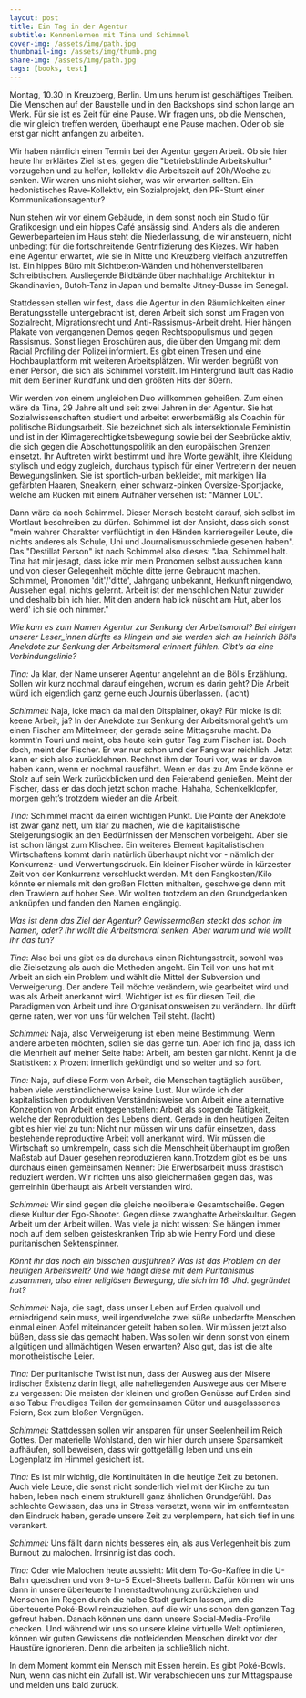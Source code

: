 ```yaml
---
layout: post
title: Ein Tag in der Agentur
subtitle: Kennenlernen mit Tina und Schimmel
cover-img: /assets/img/path.jpg
thumbnail-img: /assets/img/thumb.png
share-img: /assets/img/path.jpg
tags: [books, test]
---
```


Montag, 10.30 in Kreuzberg, Berlin. Um uns herum ist geschäftiges Treiben. Die Menschen auf der Baustelle und in den Backshops sind schon lange am Werk. Für sie ist es Zeit für eine Pause. Wir fragen uns, ob die Menschen, die wir gleich treffen werden, überhaupt eine Pause machen. Oder ob sie erst gar nicht anfangen zu arbeiten. 

Wir haben nämlich einen Termin bei der Agentur gegen Arbeit. Ob sie hier heute Ihr erklärtes Ziel ist es, gegen die "betriebsblinde Arbeitskultur" vorzugehen und zu helfen, kollektiv die Arbeitszeit auf 20h/Woche zu senken. Wir waren uns nicht sicher, was wir erwarten sollten. Ein hedonistisches Rave-Kollektiv, ein Sozialprojekt, den PR-Stunt einer Kommunikationsagentur?

Nun stehen wir vor einem Gebäude, in dem sonst noch ein Studio für Grafikdesign und ein hippes Café ansässig sind. Anders als die anderen Gewerbeparteien im Haus steht die Niederlassung, die wir ansteuern, nicht unbedingt für die fortschreitende Gentrifizierung des Kiezes. Wir haben eine Agentur erwartet, wie sie in Mitte und Kreuzberg vielfach anzutreffen ist. Ein hippes Büro mit Sichtbeton-Wänden und höhenverstellbaren Schreibtischen. Ausliegende Bildbände über nachhaltige Architektur in Skandinavien, Butoh-Tanz in Japan und bemalte Jitney-Busse im Senegal. 

Stattdessen stellen wir fest, dass die Agentur in den Räumlichkeiten einer Beratungsstelle untergebracht ist, deren Arbeit sich sonst um Fragen von Sozialrecht, Migrationsrecht und Anti-Rassismus-Arbeit dreht. Hier hängen Plakate von vergangenen Demos gegen Rechtspopulismus und gegen Rassismus. Sonst liegen Broschüren aus, die über den Umgang mit dem Racial Profiling der Polizei informiert. Es gibt einen Tresen und eine Hochbauplattform mit weiteren Arbeitsplätzen. Wir werden begrüßt von einer Person, die sich als Schimmel vorstellt. Im Hintergrund läuft das Radio mit dem Berliner Rundfunk und den größten Hits der 80ern. 

Wir werden von einem ungleichen Duo willkommen geheißen. 
Zum einen wäre da Tina, 29 Jahre alt und seit zwei Jahren in der Agentur. Sie hat Sozialwissenschaften studiert und arbeitet erwerbsmäßig als Coachin für politische Bildungsarbeit. Sie bezeichnet sich als intersektionale Feministin und ist in der Klimagerechtigkeitsbewegung sowie bei der Seebrücke aktiv, die sich gegen die Abschottungspolitik an den europäischen Grenzen einsetzt. Ihr Auftreten wirkt bestimmt und ihre Worte gewählt, ihre Kleidung stylisch und edgy zugleich, durchaus typisch für einer Vertreterin der neuen Bewegungslinken. Sie ist sportlich-urban bekleidet, mit markigen lila gefärbten Haaren, Sneakern, einer schwarz-pinken Oversize-Sportjacke, welche am Rücken mit einem Aufnäher versehen ist: "Männer LOL". 

Dann wäre da noch Schimmel. Dieser Mensch besteht darauf, sich selbst im Wortlaut beschreiben zu dürfen. Schimmel ist der Ansicht, dass sich sonst "mein wahrer Charakter verflüchtigt in den Händen karrieregeiler Leute, die nichts anderes als Schule, Uni und Journalismusschmiede gesehen haben". Das "Destillat Person" ist nach Schimmel also dieses: "Jaa, Schimmel halt. Tina hat mir jesagt, dass icke mir mein Pronomen selbst aussuchen kann und von dieser Gelegenheit möchte ditte jerne Gebraucht machen. Schimmel, Pronomen 'dit'/'ditte', Jahrgang unbekannt, Herkunft nirgendwo, Aussehen egal, nichts gelernt.  Arbeit ist der menschlichen Natur zuwider und deshalb bin ich hier. Mit den andern hab ick nüscht am Hut, aber los werd' ich sie och nimmer." 

*Wie kam es zum Namen Agentur zur Senkung der Arbeitsmoral? Bei einigen unserer Leser_innen dürfte es klingeln und sie werden sich an Heinrich Bölls Anekdote zur Senkung der Arbeitsmoral erinnert fühlen. Gibt’s da eine Verbindungslinie?* 

*Tina:* 
Ja klar, der Name unserer Agentur angelehnt an die Bölls Erzählung. Sollen wir kurz nochmal darauf eingehen, worum es darin geht? Die Arbeit würd ich eigentlich ganz gerne euch Journis überlassen. (lacht)
	 
*Schimmel:* 
Naja, icke mach da mal den Ditsplainer, okay? Für micke is dit keene Arbeit, ja? 
In der Anekdote zur Senkung der Arbeitsmoral geht’s um einen Fischer am Mittelmeer, der gerade seine Mittagsruhe macht. Da kommt'n Touri und meint, obs heute kein guter Tag zum Fischen ist. Doch doch, meint der Fischer. Er war nur schon und der Fang war reichlich. Jetzt kann er sich also zurücklehnen. Rechnet ihm der Touri vor, was er davon haben kann, wenn er nochmal rausfährt. Wenn er das zu  Am Ende könne er Stolz auf sein Werk zurückblicken und den Feierabend genießen. Meint der Fischer, dass er das doch jetzt schon mache. Hahaha, Schenkelklopfer, morgen geht’s trotzdem wieder an die Arbeit. 
	 
*Tina:* 
Schimmel macht da einen wichtigen Punkt. Die Pointe der Anekdote ist zwar ganz nett, um klar zu machen, wie die kapitalistische Steigerungslogik an den Bedürfnissen der Menschen vorbeigeht. Aber sie ist schon längst zum Klischee. Ein weiteres Element kapitalistischen Wirtschaftens kommt darin natürlich überhaupt nicht vor - nämlich der Konkurrenz- und Verwertungsdruck. Ein kleiner Fischer würde in kürzester Zeit von der Konkurrenz verschluckt werden. Mit den Fangkosten/Kilo könnte er niemals mit den großen Flotten mithalten, geschweige denn mit den Trawlern auf hoher See. Wir wollten trotzdem an den Grundgedanken anknüpfen und fanden den Namen eingängig. 
 
*Was ist denn das Ziel der Agentur? Gewissermaßen steckt das schon im Namen, oder? Ihr wollt die Arbeitsmoral senken. Aber warum und wie wollt ihr das tun?* 
	 
*Tina*: 
Also bei uns gibt es da durchaus einen Richtungsstreit, sowohl was die Zielsetzung als auch die Methoden angeht. Ein Teil von uns hat mit Arbeit an sich ein Problem und wählt die Mittel der Subversion und Verweigerung. Der andere Teil möchte verändern, wie gearbeitet wird und was als Arbeit anerkannt wird. Wichtiger ist es für diesen Teil, die Paradigmen von Arbeit und ihre Organisationsweisen zu verändern. Ihr dürft gerne raten, wer von uns für welchen Teil steht. (lacht)
 
*Schimmel:*
Naja, also Verweigerung ist eben meine Bestimmung. Wenn andere arbeiten möchten, sollen sie das gerne tun. Aber ich find ja, dass ich die Mehrheit auf meiner Seite habe: Arbeit, am besten gar nicht. Kennt ja die Statistiken: x Prozent innerlich gekündigt und so weiter und so fort. 
 
*Tina:* 
Naja, auf diese Form von Arbeit, die Menschen tagtäglich ausüben, haben viele verständlicherweise keine Lust. Nur würde ich der kapitalistischen produktiven Verständnisweise von Arbeit eine alternative Konzeption von Arbeit entgegenstellen: Arbeit als sorgende Tätigkeit, welche der Reproduktion des Lebens dient. Gerade in den heutigen Zeiten gibt es hier viel zu tun: Nicht nur müssen wir uns dafür einsetzen, dass bestehende reproduktive Arbeit voll anerkannt wird. Wir müssen die Wirtschaft so umkrempeln, dass sich die Menschheit überhaupt im großen Maßstab auf Dauer gesehen reproduzieren kann.Trotzdem gibt es bei uns durchaus einen gemeinsamen Nenner: Die Erwerbsarbeit muss drastisch  reduziert werden. Wir richten uns also gleichermaßen gegen das, was gemeinhin überhaupt als Arbeit verstanden wird. 
	 
*Schimmel:* 
Wir sind gegen die gleiche neoliberale Gesamtscheiße. Gegen diese Kultur der Ego-Shooter. Gegen diese zwanghafte Arbeitskultur. Gegen Arbeit um der Arbeit willen. Was viele ja nicht wissen: Sie hängen immer noch auf dem selben geisteskranken Trip ab wie Henry Ford und diese puritanischen Sektenspinner. 
 
*Könnt ihr das noch ein bisschen ausführen? Was ist das Problem an der heutigen Arbeitswelt? Und wie hängt diese mit dem Puritanismus zusammen, also einer religiösen Bewegung, die sich im 16. Jhd. gegründet hat?*   
 
*Schimmel:* 
Naja, die sagt, dass unser Leben auf Erden qualvoll und erniedrigend sein muss, weil irgendwelche zwei süße unbedarfte Menschen einmal einen Apfel miteinander geteilt haben sollen. Wir müssen jetzt also büßen, dass sie das gemacht haben. Was sollen wir denn sonst von einem allgütigen und allmächtigen Wesen erwarten? Also gut, das ist die alte monotheistische Leier. 
 
*Tina:*
Der puritanische Twist ist nun, dass der Ausweg aus der Misere irdischer Existenz darin liegt, alle naheliegenden Auswege aus der Misere zu vergessen: Die meisten der kleinen und großen Genüsse auf Erden sind also Tabu: Freudiges Teilen der gemeinsamen Güter und ausgelassenes Feiern, Sex zum bloßen Vergnügen. 
 
*Schimmel:* 
Stattdessen sollen wir ansparen für unser Seelenheil im Reich Gottes. Der materielle Wohlstand, den wir hier durch unsere Sparsamkeit aufhäufen, soll beweisen, dass wir gottgefällig leben und uns ein Logenplatz im Himmel gesichert ist. 
 
*Tina:* 
Es ist mir wichtig, die Kontinuitäten in die heutige Zeit zu betonen. Auch viele Leute, die sonst nicht sonderlich viel mit der Kirche zu tun haben, leben nach einem strukturell ganz ähnlichen Grundgefühl. Das schlechte Gewissen, das uns in Stress versetzt, wenn wir im entferntesten den Eindruck haben, gerade unsere Zeit zu verplempern, hat sich tief in uns verankert. 
	 
*Schimmel:* 
Uns fällt dann nichts besseres ein, als aus Verlegenheit bis zum Burnout zu malochen. Irrsinnig ist das doch. 
	 
*Tina:* 
Oder wie Malochen heute aussieht: Mit dem To-Go-Kaffee in die U-Bahn quetschen und von 9-to-5 Excel-Sheets ballern. Dafür können wir uns dann in unsere überteuerte Innenstadtwohnung zurückziehen und Menschen im Regen durch die halbe Stadt gurken lassen, um die überteuerte Poké-Bowl reinzuziehen, auf die wir uns schon den ganzen Tag gefreut haben. Danach können uns dann unsere Social-Media-Profile checken. Und während wir uns so unsere kleine virtuelle Welt optimieren, können wir guten Gewissens die notleidenden Menschen direkt vor der Haustüre ignorieren. Denn die arbeiten ja schließlich nicht. 

In dem Moment kommt ein Mensch mit Essen herein. Es gibt Poké-Bowls. Nun, wenn das nicht ein Zufall ist. Wir verabschieden uns zur Mittagspause und melden uns bald zurück. 

